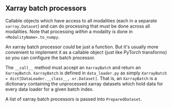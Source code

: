## Xarray batch processors

Callable objects which have access to all modalities (each in a separate `xarray.Dataset`)
and can do processing that must be done across all modalities.
Note that processing _within_ a modality is done in `<ModalityName>.to_numpy`.

An xarray batch processor _could_ be just a function. But it's usually more convenient to
implement it as a callable object (just like PyTorch transforms) so you can configure the
batch processor.

The `__call__` method must accept an `XarrayBatch` and return an `XarrayBatch`.
`XarrayBatch` is defined in `data_loader.py` as simply
 `XarrayBatch = dict[DataLoader.__class__, xr.Dataset]`.
That is, an `XarrayBatch` is a dictionary containing the unprocessed xarray datasets which hold
data for every data loader for a given batch index.

A list of xarray batch processors is passed into `PreparedDataset`.
